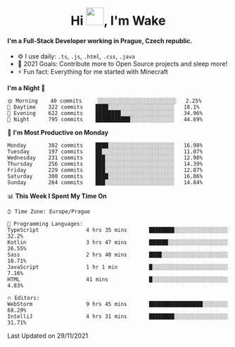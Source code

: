 <h1 align="center">Hi <img src="https://raw.githubusercontent.com/MrWakeCZ/MrWakeCZ/master/Hi.gif" width="40px" />, I'm Wake</h1>

#### I'm a Full-Stack Developer working in Prague, Czech republic.
- ⚙️ I use daily: `.ts`, `.js`, `.html`, `.css`, `.java`
- 🥅 2021 Goals: Contribute more to Open Source projects and sleep more!
- ⚡ Fun fact: Everything for me started with Minecraft

<!--START_SECTION:waka-->
**I'm a Night 🦉** 

```text
🌞 Morning    40 commits     ░░░░░░░░░░░░░░░░░░░░░░░░░   2.25% 
🌆 Daytime    322 commits    ████░░░░░░░░░░░░░░░░░░░░░   18.1% 
🌃 Evening    622 commits    ████████░░░░░░░░░░░░░░░░░   34.96% 
🌙 Night      795 commits    ███████████░░░░░░░░░░░░░░   44.69%

```
📅 **I'm Most Productive on Monday** 

```text
Monday       302 commits    ████░░░░░░░░░░░░░░░░░░░░░   16.98% 
Tuesday      197 commits    ██░░░░░░░░░░░░░░░░░░░░░░░   11.07% 
Wednesday    231 commits    ███░░░░░░░░░░░░░░░░░░░░░░   12.98% 
Thursday     256 commits    ███░░░░░░░░░░░░░░░░░░░░░░   14.39% 
Friday       229 commits    ███░░░░░░░░░░░░░░░░░░░░░░   12.87% 
Saturday     300 commits    ████░░░░░░░░░░░░░░░░░░░░░   16.86% 
Sunday       264 commits    ███░░░░░░░░░░░░░░░░░░░░░░   14.84%

```


📊 **This Week I Spent My Time On** 

```text
⌚︎ Time Zone: Europe/Prague

💬 Programming Languages: 
TypeScript               4 hrs 35 mins       ████████░░░░░░░░░░░░░░░░░   32.2% 
Kotlin                   3 hrs 47 mins       ██████░░░░░░░░░░░░░░░░░░░   26.55% 
Sass                     2 hrs 40 mins       ████░░░░░░░░░░░░░░░░░░░░░   18.71% 
JavaScript               1 hr 1 min          █░░░░░░░░░░░░░░░░░░░░░░░░   7.16% 
HTML                     41 mins             █░░░░░░░░░░░░░░░░░░░░░░░░   4.83%

🔥 Editors: 
WebStorm                 9 hrs 45 mins       █████████████████░░░░░░░░   68.29% 
IntelliJ                 4 hrs 31 mins       ████████░░░░░░░░░░░░░░░░░   31.71%

```


 Last Updated on 29/11/2021
<!--END_SECTION:waka-->
